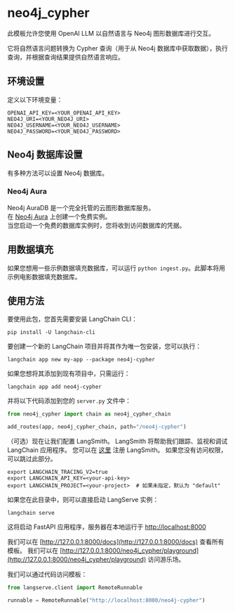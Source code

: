 # neo4j_cypher

此模板允许您使用 OpenAI LLM 以自然语言与 Neo4j 图形数据库进行交互。

它将自然语言问题转换为 Cypher 查询（用于从 Neo4j 数据库中获取数据），执行查询，并根据查询结果提供自然语言响应。

[](https://medium.com/neo4j/langchain-cypher-search-tips-tricks-f7c9e9abca4d)

## 环境设置

定义以下环境变量：

```
OPENAI_API_KEY=<YOUR_OPENAI_API_KEY>
NEO4J_URI=<YOUR_NEO4J_URI>
NEO4J_USERNAME=<YOUR_NEO4J_USERNAME>
NEO4J_PASSWORD=<YOUR_NEO4J_PASSWORD>
```

## Neo4j 数据库设置

有多种方法可以设置 Neo4j 数据库。

### Neo4j Aura

Neo4j AuraDB 是一个完全托管的云图形数据库服务。  
在 [Neo4j Aura](https://neo4j.com/cloud/platform/aura-graph-database?utm_source=langchain&utm_content=langserve) 上创建一个免费实例。  
当您启动一个免费的数据库实例时，您将收到访问数据库的凭据。

## 用数据填充

如果您想用一些示例数据填充数据库，可以运行 `python ingest.py`。此脚本将用示例电影数据填充数据库。

## 使用方法

要使用此包，您首先需要安装 LangChain CLI：

```shell
pip install -U langchain-cli
```

要创建一个新的 LangChain 项目并将其作为唯一包安装，您可以执行：

```shell
langchain app new my-app --package neo4j-cypher
```

如果您想将其添加到现有项目中，只需运行：

```shell
langchain app add neo4j-cypher
```

并将以下代码添加到您的 `server.py` 文件中：
```python
from neo4j_cypher import chain as neo4j_cypher_chain

add_routes(app, neo4j_cypher_chain, path="/neo4j-cypher")
```

（可选）现在让我们配置 LangSmith。 
LangSmith 将帮助我们跟踪、监视和调试 LangChain 应用程序。 
您可以在 [这里](https://smith.langchain.com/) 注册 LangSmith。 
如果您没有访问权限，可以跳过此部分。

```shell
export LANGCHAIN_TRACING_V2=true
export LANGCHAIN_API_KEY=<your-api-key>
export LANGCHAIN_PROJECT=<your-project>  # 如果未指定，默认为 "default"
```

如果您在此目录中，则可以直接启动 LangServe 实例：

```shell
langchain serve
```

这将启动 FastAPI 应用程序，服务器在本地运行于 
[http://localhost:8000](http://localhost:8000)

我们可以在 [http://127.0.0.1:8000/docs](http://127.0.0.1:8000/docs) 查看所有模板。
我们可以在 [http://127.0.0.1:8000/neo4j_cypher/playground](http://127.0.0.1:8000/neo4j_cypher/playground) 访问游乐场。

我们可以通过代码访问模板：

```python
from langserve.client import RemoteRunnable

runnable = RemoteRunnable("http://localhost:8000/neo4j-cypher")
```